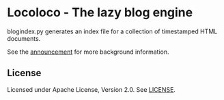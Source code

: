 # Locoloco - The lazy blog engine

blogindex.py generates an index file for a collection of timestamped HTML documents.

See the [announcement][announcement] for more background information.

[announcement]: http://www.timswast.com/blog/2013/06/10/introducting-locoloco-the-little-engine-that-didnt/

## License

Licensed under Apache License, Version 2.0. See [LICENSE](LICENSE).

